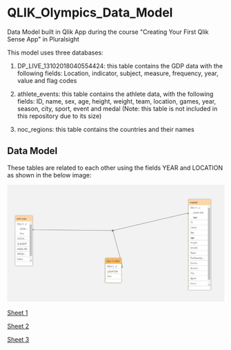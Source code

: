 # QLIK_Olympics_Data_Model
Data Model built in Qlik App during the course "Creating Your First Qlik Sense App" in Pluralsight

This model uses three databases:

1. DP_LIVE_13102018040554424: this table contains the GDP data with the following fields:
Location, indicator, subject, measure, frequency, year, value and flag codes

2. athlete_events: this table contains the athlete data, with the following fields:
ID, name, sex, age, height, weight, team, location, games, year, season, city, sport, event and medal
(Note: this table is not included in this repository due to its size)

3. noc_regions: this table contains the countries and their names

## Data Model

These tables are related to each other using the fields YEAR and LOCATION as shown in the below image:

![Alt text](/images/qlik2.JPG)


[Sheet 1](https://tmxx59gmlb7gjvt.eu.qlikcloud.com/single/?appid=75be3d5d-1823-427b-a1c5-9aa3009ea961&sheet=177547dd-dc69-4156-9909-8aafab537d1e&theme=horizon&opt=ctxmenu,currsel)

[Sheet 2](https://tmxx59gmlb7gjvt.eu.qlikcloud.com/single/?appid=75be3d5d-1823-427b-a1c5-9aa3009ea961&sheet=e8f97a27-2676-4fec-8324-cf4a57bcc860&theme=horizon&opt=ctxmenu,currsel)

[Sheet 3](https://tmxx59gmlb7gjvt.eu.qlikcloud.com/single/?appid=75be3d5d-1823-427b-a1c5-9aa3009ea961&sheet=23f17ebc-d0f7-4df2-bd46-46edb1ddd754&theme=horizon&opt=ctxmenu,currsel)
